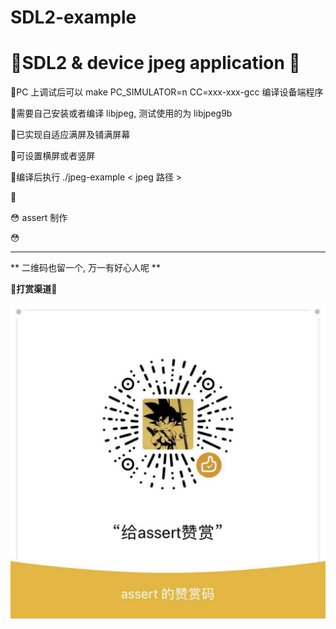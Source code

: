 # SDL2-example
# 🌠SDL2 & device jpeg application 🌠

🤣PC 上调试后可以 make PC_SIMULATOR=n CC=xxx-xxx-gcc 编译设备端程序

🤣需要自己安装或者编译 libjpeg, 测试使用的为 libjpeg9b

🤣已实现自适应满屏及铺满屏幕

🤣可设置横屏或者竖屏

🤣编译后执行 ./jpeg-example < jpeg 路径 >

🤣

😳​ assert 制作

😳 

------

** 二维码也留一个, 万一有好心人呢 **

**🎉打赏渠道🎉**

![](wxpay.jpg)
